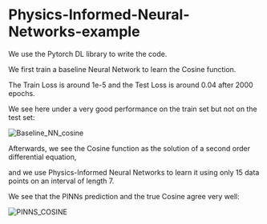 # Physics-Informed-Neural-Networks-example

We use the Pytorch DL library to write the code.

We first train a baseline Neural Network to learn the Cosine function.

The Train Loss is around 1e-5 and the Test Loss is around 0.04 after 2000 epochs.

We see here under a very good performance on the train set but not on the test set:

![Baseline_NN_cosine](https://github.com/SohrabSamimi/Physics-Informed-Neural-Networks-example/assets/58103877/8e6d8f5b-0f7d-417c-9f96-f455f8145983)

Afterwards, we see the Cosine function as the solution of a second order differential equation,

and we use Physics-Informed Neural Networks to learn it using only 15 data points on an interval of length 7.

We see that the PINNs prediction and the true Cosine agree very well:

![PINNS_COSINE](https://github.com/SohrabSamimi/Physics-Informed-Neural-Networks-example/assets/58103877/3e3350aa-18dc-4e3a-9015-8e22306984fb)



